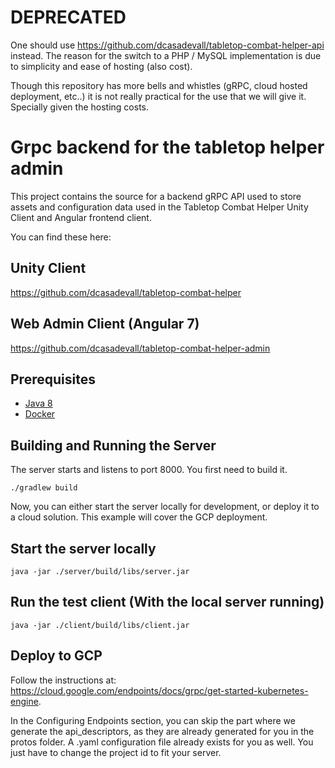 # DEPRECATED

One should use https://github.com/dcasadevall/tabletop-combat-helper-api instead.
The reason for the switch to a PHP / MySQL implementation is due to simplicity and ease of hosting (also cost).

Though this repository has more bells and whistles (gRPC, cloud hosted deployment, etc..) it is not really practical
for the use that we will give it. Specially given the hosting costs. 

# Grpc backend for the tabletop helper admin

This project contains the source for a backend gRPC API used to store assets and configuration data
used in the Tabletop Combat Helper Unity Client and Angular frontend client.

You can find these here:

  ## Unity Client

  https://github.com/dcasadevall/tabletop-combat-helper

  ## Web Admin Client (Angular 7)

  https://github.com/dcasadevall/tabletop-combat-helper-admin


## Prerequisites

* [Java 8](http://openjdk.java.net/install/)
* [Docker](https://www.docker.com/products/docker)

## Building and Running the Server

The server starts and listens to port 8000. You first need to build it.

    ./gradlew build
    
Now, you can either start the server locally for development, or deploy it to a cloud solution.
This example will cover the GCP deployment.

## Start the server locally
    
    java -jar ./server/build/libs/server.jar
    
## Run the test client (With the local server running)
    
    java -jar ./client/build/libs/client.jar 

## Deploy to GCP

Follow the instructions at: https://cloud.google.com/endpoints/docs/grpc/get-started-kubernetes-engine.

In the Configuring Endpoints section, you can skip the part where we generate the api_descriptors,
as they are already generated for you in the protos folder.
A .yaml configuration file already exists for you as well. You just have to change the project id
to fit your server.
